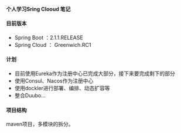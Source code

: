 #### 个人学习Sring Clooud 笔记

#### 目前版本

 - Spring Boot ：2.1.1.RELEASE
- Spring Cloud ： Greenwich.RC1

#### 计划

- 目前使用Eureka作为注册中心已完成大部分，接下来要完成剩下的部分
- 使用Consul、Nacos作为注册中心
- 使用dockler进行部署、编排、动态扩容等
- 整合Duubo...

#### 项目结构

maven项目，多模块的拆分。
